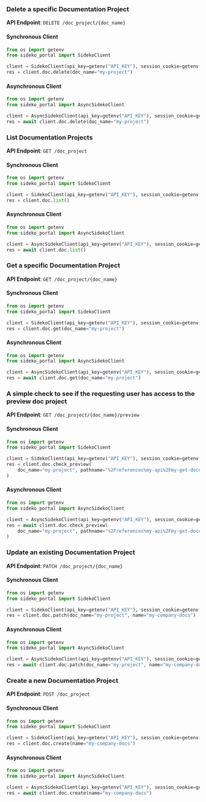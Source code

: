 
### Delete a specific Documentation Project <a name="delete"></a>



**API Endpoint**: `DELETE /doc_project/{doc_name}`

#### Synchronous Client

```python
from os import getenv
from sideko_portal import SidekoClient

client = SidekoClient(api_key=getenv("API_KEY"), session_cookie=getenv("API_KEY"))
res = client.doc.delete(doc_name="my-project")
```

#### Asynchronous Client

```python
from os import getenv
from sideko_portal import AsyncSidekoClient

client = AsyncSidekoClient(api_key=getenv("API_KEY"), session_cookie=getenv("API_KEY"))
res = await client.doc.delete(doc_name="my-project")
```

### List Documentation Projects <a name="list"></a>



**API Endpoint**: `GET /doc_project`

#### Synchronous Client

```python
from os import getenv
from sideko_portal import SidekoClient

client = SidekoClient(api_key=getenv("API_KEY"), session_cookie=getenv("API_KEY"))
res = client.doc.list()
```

#### Asynchronous Client

```python
from os import getenv
from sideko_portal import AsyncSidekoClient

client = AsyncSidekoClient(api_key=getenv("API_KEY"), session_cookie=getenv("API_KEY"))
res = await client.doc.list()
```

### Get a specific Documentation Project <a name="get"></a>



**API Endpoint**: `GET /doc_project/{doc_name}`

#### Synchronous Client

```python
from os import getenv
from sideko_portal import SidekoClient

client = SidekoClient(api_key=getenv("API_KEY"), session_cookie=getenv("API_KEY"))
res = client.doc.get(doc_name="my-project")
```

#### Asynchronous Client

```python
from os import getenv
from sideko_portal import AsyncSidekoClient

client = AsyncSidekoClient(api_key=getenv("API_KEY"), session_cookie=getenv("API_KEY"))
res = await client.doc.get(doc_name="my-project")
```

### A simple check to see if the requesting user has access to the preview doc project <a name="check_preview"></a>



**API Endpoint**: `GET /doc_project/{doc_name}/preview`

#### Synchronous Client

```python
from os import getenv
from sideko_portal import SidekoClient

client = SidekoClient(api_key=getenv("API_KEY"), session_cookie=getenv("API_KEY"))
res = client.doc.check_preview(
    doc_name="my-project", pathname="%2Freferences%my-api%2Fmy-get-documentation"
)
```

#### Asynchronous Client

```python
from os import getenv
from sideko_portal import AsyncSidekoClient

client = AsyncSidekoClient(api_key=getenv("API_KEY"), session_cookie=getenv("API_KEY"))
res = await client.doc.check_preview(
    doc_name="my-project", pathname="%2Freferences%my-api%2Fmy-get-documentation"
)
```

### Update an existing Documentation Project <a name="patch"></a>



**API Endpoint**: `PATCH /doc_project/{doc_name}`

#### Synchronous Client

```python
from os import getenv
from sideko_portal import SidekoClient

client = SidekoClient(api_key=getenv("API_KEY"), session_cookie=getenv("API_KEY"))
res = client.doc.patch(doc_name="my-project", name="my-company-docs")
```

#### Asynchronous Client

```python
from os import getenv
from sideko_portal import AsyncSidekoClient

client = AsyncSidekoClient(api_key=getenv("API_KEY"), session_cookie=getenv("API_KEY"))
res = await client.doc.patch(doc_name="my-project", name="my-company-docs")
```

### Create a new Documentation Project <a name="create"></a>



**API Endpoint**: `POST /doc_project`

#### Synchronous Client

```python
from os import getenv
from sideko_portal import SidekoClient

client = SidekoClient(api_key=getenv("API_KEY"), session_cookie=getenv("API_KEY"))
res = client.doc.create(name="my-company-docs")
```

#### Asynchronous Client

```python
from os import getenv
from sideko_portal import AsyncSidekoClient

client = AsyncSidekoClient(api_key=getenv("API_KEY"), session_cookie=getenv("API_KEY"))
res = await client.doc.create(name="my-company-docs")
```
